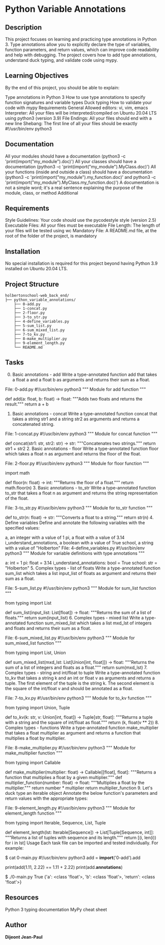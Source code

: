 # Python Variable Annotations
## Description
This project focuses on learning and practicing type annotations in Python 3. Type annotations allow you to explicitly declare the type of variables, function parameters, and return values, which can improve code readability and help with debugging. The project covers how to add type annotations, understand duck typing, and validate code using mypy.

## Learning Objectives
By the end of this project, you should be able to explain:

Type annotations in Python 3
How to use type annotations to specify function signatures and variable types
Duck typing
How to validate your code with mypy
Requirements
General
Allowed editors: vi, vim, emacs
Interpreter: All your files will be interpreted/compiled on Ubuntu 20.04 LTS using python3 (version 3.9)
File Endings: All your files should end with a new line
Shebang: The first line of all your files should be exactly #!/usr/bin/env python3
## Documentation
All your modules should have a documentation (python3 -c 'print(import("my_module").doc)')
All your classes should have a documentation (python3 -c 'print(import("my_module").MyClass.doc)')
All your functions (inside and outside a class) should have a documentation (python3 -c 'print(import("my_module").my_function.doc)' and python3 -c 'print(import("my_module").MyClass.my_function.doc)')
A documentation is not a simple word; it's a real sentence explaining the purpose of the module, class, or method
Additional 
## Requirements
Style Guidelines: Your code should use the pycodestyle style (version 2.5)
Executable Files: All your files must be executable
File Length: The length of your files will be tested using wc
Mandatory File: A README.md file, at the root of the folder of the project, is mandatory
## Installation
No special installation is required for this project beyond having Python 3.9 installed on Ubuntu 20.04 LTS.

## Project Structure
	holbertonschool-web_back_end/
	├── python_variable_annotations/
		├── 0-add.py
		├── 1-concat.py
		├── 2-floor.py
		├── 3-to_str.py
		├── 4-define_variables.py
		├── 5-sum_list.py
		├── 6-sum_mixed_list.py
		├── 7-to_kv.py
		├── 8-make_multiplier.py
		├── 9-element_length.py
		└── README.md
## Tasks
0. Basic annotations - add
Write a type-annotated function add that takes a float a and a float b as arguments and returns their sum as a float.

File: 0-add.py
#!/usr/bin/env python3
"""
Module for add function
"""

def add(a: float, b: float) -> float:
    """Adds two floats and returns the result."""
    return a + b
1. Basic annotations - concat
Write a type-annotated function concat that takes a string str1 and a string str2 as arguments and returns a concatenated string.

File: 1-concat.py
#!/usr/bin/env python3
"""
Module for concat function
"""

def concat(str1: str, str2: str) -> str:
    """Concatenates two strings."""
    return str1 + str2
2. Basic annotations - floor
Write a type-annotated function floor which takes a float n as argument and returns the floor of the float.

File: 2-floor.py
#!/usr/bin/env python3
"""
Module for floor function
"""

import math

def floor(n: float) -> int:
    """Returns the floor of a float."""
    return math.floor(n)
3. Basic annotations - to_str
Write a type-annotated function to_str that takes a float n as argument and returns the string representation of the float.

File: 3-to_str.py
#!/usr/bin/env python3
"""
Module for to_str function
"""

def to_str(n: float) -> str:
    """Converts a float to a string."""
    return str(n)
4. Define variables
Define and annotate the following variables with the specified values:

a, an integer with a value of 1
pi, a float with a value of 3.14
i_understand_annotations, a boolean with a value of True
school, a string with a value of "Holberton"
File: 4-define_variables.py
#!/usr/bin/env python3
"""
Module for variable definitions with type annotations
"""

a: int = 1
pi: float = 3.14
i_understand_annotations: bool = True
school: str = "Holberton"
5. Complex types - list of floats
Write a type-annotated function sum_list which takes a list input_list of floats as argument and returns their sum as a float.

File: 5-sum_list.py
#!/usr/bin/env python3
"""
Module for sum_list function
"""

from typing import List

def sum_list(input_list: List[float]) -> float:
    """Returns the sum of a list of floats."""
    return sum(input_list)
6. Complex types - mixed list
Write a type-annotated function sum_mixed_list which takes a list mxd_lst of integers and floats and returns their sum as a float.

File: 6-sum_mixed_list.py
#!/usr/bin/env python3
"""
Module for sum_mixed_list function
"""

from typing import List, Union

def sum_mixed_list(mxd_lst: List[Union[int, float]]) -> float:
    """Returns the sum of a list of integers and floats as a float."""
    return sum(mxd_lst)
7. Complex types - string and int/float to tuple
Write a type-annotated function to_kv that takes a string k and an int or float v as arguments and returns a tuple. The first element of the tuple is the string k. The second element is the square of the int/float v and should be annotated as a float.

File: 7-to_kv.py
#!/usr/bin/env python3
"""
Module for to_kv function
"""

from typing import Union, Tuple

def to_kv(k: str, v: Union[int, float]) -> Tuple[str, float]:
    """Returns a tuple with a string and the square of int/float as float."""
    return (k, float(v ** 2))
8. Complex types - functions
Write a type-annotated function make_multiplier that takes a float multiplier as argument and returns a function that multiplies a float by multiplier.

File: 8-make_multiplier.py
#!/usr/bin/env python3
"""
Module for make_multiplier function
"""

from typing import Callable

def make_multiplier(multiplier: float) -> Callable[[float], float]:
    """Returns a function that multiplies a float by a given multiplier."""
    def multiplier_function(number: float) -> float:
        """Multiplies a float by the multiplier."""
        return number * multiplier
    return multiplier_function
9. Let's duck type an iterable object
Annotate the below function's parameters and return values with the appropriate types:

File: 9-element_length.py
#!/usr/bin/env python3
"""
Module for element_length function
"""

from typing import Iterable, Sequence, List, Tuple

def element_length(lst: Iterable[Sequence]) -> List[Tuple[Sequence, int]]:
    """Returns a list of tuples with sequence and its length."""
    return [(i, len(i)) for i in lst]
Usage
Each task file can be imported and tested individually. For example:

$ cat 0-main.py
#!/usr/bin/env python3
add = __import__('0-add').add

print(add(1.11, 2.22) == 1.11 + 2.22)
print(add.__annotations__)

$ ./0-main.py
True
{'a': <class 'float'>, 'b': <class 'float'>, 'return': <class 'float'>}
## Resources
Python 3 typing documentation
MyPy cheat sheet
## Author
**Dijeont Jean-Paul**
